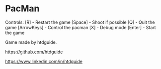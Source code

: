 # PacMan

Controls:
[R]         - Restart the game
[Space]     - Shoot if possible
[Q]         - Quit the game
[ArrowKeys] - Control the pacman
[X]         - Debug mode
[Enter]     - Start the game

Game made by htdguide.

https://github.com/htdguide

https://www.linkedin.com/in/htdguide